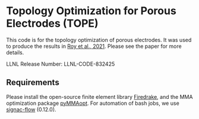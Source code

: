 # Topology Optimization for Porous Electrodes (TOPE) 

This code is for the topology optimization of porous electrodes. It was used to produce the results in [Roy et al., 2021](https://arxiv.org/abs/2111.12059). Please see the paper for more details.

LLNL Release Number: LLNL-CODE-832425

## Requirements

Please install the open-source finite element library [Firedrake](https://www.firedrakeproject.org/download.html), and the MMA optimization package [pyMMAopt](https://github.com/LLNL/pyMMAopt). For automation of bash jobs, we use [signac-flow](https://github.com/glotzerlab/signac-flow) (0.12.0).
